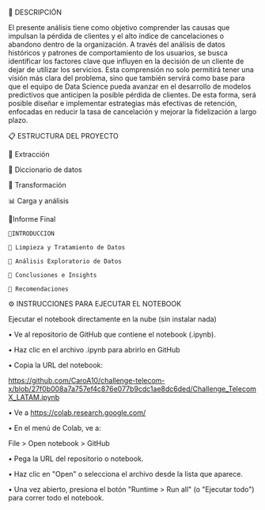🔎 DESCRIPCIÓN

El presente análisis tiene como objetivo comprender las causas que impulsan la pérdida de clientes y el alto índice de cancelaciones o abandono dentro de la organización. A través del análisis de datos históricos y patrones de comportamiento de los usuarios, se busca identificar los factores clave que influyen en la decisión de un cliente de dejar de utilizar los servicios. Esta comprensión no solo permitirá tener una visión más clara del problema, sino que también servirá como base para que el equipo de Data Science pueda avanzar en el desarrollo de modelos predictivos que anticipen la posible pérdida de clientes. De esta forma, será posible diseñar e implementar estrategias más efectivas de retención, enfocadas en reducir la tasa de cancelación y mejorar la fidelización a largo plazo.


📋 ESTRUCTURA DEL PROYECTO

📌 Extracción

📖 Diccionario de datos

🔧 Transformación

📊 Carga y análisis

📄Informe Final

    🔹INTRODUCCION

    🔹 Limpieza y Tratamiento de Datos

    🔹 Análisis Exploratorio de Datos

    🔹 Conclusiones e Insights

    🔹 Recomendaciones


⚙ INSTRUCCIONES PARA EJECUTAR EL NOTEBOOK

Ejecutar el notebook directamente en la nube (sin instalar nada)

•	Ve al repositorio de GitHub que contiene el notebook (.ipynb).

•	Haz clic en el archivo .ipynb para abrirlo en GitHub

•	Copia la URL del notebook:

https://github.com/CaroA10/challenge-telecom-x/blob/27f0b008a7a757ef4c876e077b9cdc1ae8dc6ded/Challenge_TelecomX_LATAM.ipynb

•	Ve a https://colab.research.google.com/

•	En el menú de Colab, ve a:  

File > Open notebook > GitHub


•	Pega la URL del repositorio o notebook.

•	Haz clic en "Open" o selecciona el archivo desde la lista que aparece.

•	Una vez abierto, presiona el botón "Runtime > Run all" (o "Ejecutar todo") para correr todo el notebook.

